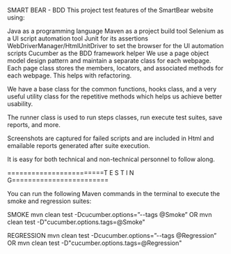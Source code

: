 SMART BEAR - BDD This project test features of the SmartBear website using:

Java as a programming language
Maven as a project build tool
Selenium as a UI script automation tool
Junit for its assertions
WebDriverManager/HtmlUnitDriver to set the browser for the UI automation scripts
Cucumber as the BDD framework helper
We use a page object model design pattern and maintain a separate class for each webpage. Each page class stores the members, locators, and associated methods for each webpage. This helps with refactoring.

We have a base class for the common functions, hooks class, and a very useful utility class for the repetitive methods which helps us achieve better usability.

The runner class is used to run steps classes, run execute test suites, save reports, and more.

Screenshots are captured for failed scripts and are included in Html and emailable reports generated after suite execution.

It is easy for both technical and non-technical personnel to follow along.

========================T E S T I N G========================

You can run the following Maven commands in the terminal to execute the smoke and regression suites:

SMOKE mvn clean test -Dcucumber.options=”--tags @Smoke” OR mvn clean test -D"cucumber.options.tags=@Smoke"

REGRESSION mvn clean test -Dcucumber.options=”--tags @Regression” OR mvn clean test -D"cucumber.options.tags=@Regression"